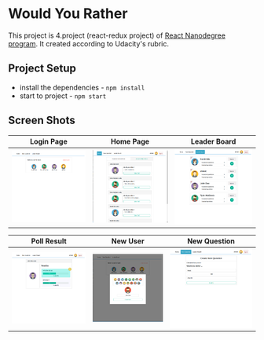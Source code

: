 # Would You Rather

This project is 4.project (react-redux project) of [React Nanodegree program](https://www.udacity.com/course/react-nanodegree--nd019). It created according to Udacity's rubric.

## Project Setup

- install the dependencies - `npm install`
- start to project - `npm start`

## Screen Shots

| Login Page                                                                                        | Home Page                                                                                       | Leader Board                                                                                          |
| ------------------------------------------------------------------------------------------------- | ----------------------------------------------------------------------------------------------- | ----------------------------------------------------------------------------------------------------- |
| ![Login Page](https://github.com/ahmetsametoglu/u-project-4/blob/master/doc-image/Login_Page.png) | ![Home Page](https://github.com/ahmetsametoglu/u-project-4/blob/master/doc-image/Home_Page.png) | ![Leader Board](https://github.com/ahmetsametoglu/u-project-4/blob/master/doc-image/Leader_Board.png) |

| Poll Result                                                                                         | New User                                                                                      | New Question                                                                                          |
| --------------------------------------------------------------------------------------------------- | --------------------------------------------------------------------------------------------- | ----------------------------------------------------------------------------------------------------- |
| ![Poll Result](https://github.com/ahmetsametoglu/u-project-4/blob/master/doc-image/Poll_Result.png) | ![New User](https://github.com/ahmetsametoglu/u-project-4/blob/master/doc-image/New_User.png) | ![New Question](https://github.com/ahmetsametoglu/u-project-4/blob/master/doc-image/New_Question.png) |
